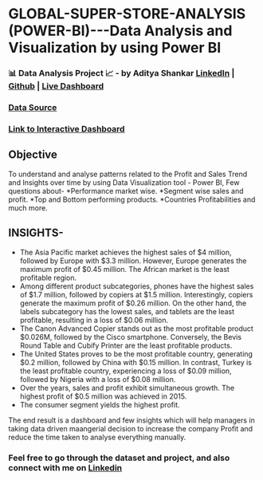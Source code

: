 # GLOBAL-SUPER-STORE-ANALYSIS (POWER-BI)---Data Analysis and Visualization by using Power BI

### 📊 Data Analysis Project 📈 - by Aditya Shankar [LinkedIn](https://www.linkedin.com/in/aditya-shankar-076152169/) | [Github](https://github.com/adityashankar28) | [Live Dashboard](https://www.novypro.com/profile_projects/adityashankar)

### [Data Source](https://powerbidocs.com/wp-content/uploads/2021/01/global_superstore_2016.xlsx)

### [Link to Interactive Dashboard](https://www.novypro.com/profile_projects/adityashankar)

## Objective 
To understand and analyse patterns related to the Profit and Sales Trend and Insights over time by using Data Visualization tool - Power BI,
Few questions about-
*Performance market wise.
*Segment wise sales and profit.
*Top and Bottom performing products.
*Countries Profitabilities and much more.

## INSIGHTS-
* The Asia Pacific market achieves the highest sales of $4 million, followed by Europe with $3.3 million. However, Europe generates 
   the maximum profit of $0.45 million. The African market is the least profitable region.
* Among different product subcategories, phones have the highest sales of $1.7 million, followed by copiers at $1.5 million. 
   Interestingly, copiers generate the maximum profit of $0.26 million. On the other hand, the labels subcategory has the lowest sales, 
   and tablets are the least profitable, resulting in a loss of $0.06 million.
* The Canon Advanced Copier stands out as the most profitable product $0.026M, followed by the Cisco smartphone. 
   Conversely, the Bevis Round Table and Cubify Printer are the least profitable products.
* The United States proves to be the most profitable country, generating $0.2 million, followed by China with $0.15 million. In contrast, 
   Turkey is the least profitable country, experiencing a loss of $0.09 million, followed by Nigeria with a loss of $0.08 million.
* Over the years, sales and profit exhibit simultaneous growth. The highest profit of $0.5 million was achieved in 
   2015.
* The consumer segment yields the highest profit.



The end result is a dashboard and few insights which will help managers in taking data driven maangerial decision to increase the company Profit and reduce the time taken to analyse everything manually.

### Feel free to go through the dataset and project, and also connect with me on [Linkedin](https://www.linkedin.com/in/aditya-shankar-076152169/)

